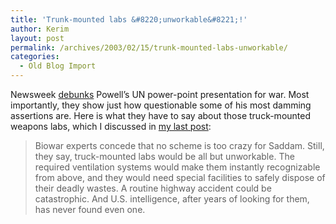 ```yaml
---
title: 'Trunk-mounted labs &#8220;unworkable&#8221;!'
author: Kerim
layout: post
permalink: /archives/2003/02/15/trunk-mounted-labs-unworkable/
categories:
  - Old Blog Import
---
```

Newsweek <a href="http://www.msnbc.com/news/869606.asp?" onclick="_gaq.push(['_trackEvent', 'outbound-article', 'http://www.msnbc.com/news/869606.asp?', 'debunks']);" >debunks</a> Powell&#8217;s UN power-point presentation for war. Most importantly, they show just how questionable some of his most damming assertions are. Here is what they have to say about those truck-mounted weapons labs, which I discussed in <a href="http://kerim.oxus.net/nucleus/index.php?itemid=1062" onclick="_gaq.push(['_trackEvent', 'outbound-article', 'http://kerim.oxus.net/nucleus/index.php?itemid=1062', 'my last post']);" >my last post</a>:


>   Biowar experts concede that no scheme is too crazy for Saddam. Still, they say, truck-mounted labs would be all but unworkable. The required ventilation systems would make them instantly recognizable from above, and they would need special facilities to safely dispose of their deadly wastes. A routine highway accident could be catastrophic. And U.S. intelligence, after years of looking for them, has never found even one.


